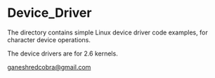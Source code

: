 Device_Driver
=============
The directory contains simple Linux device driver code examples, for character device operations. 

The device drivers are for 2.6 kernels.

ganeshredcobra@gmail.com
